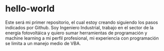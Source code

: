 # hello-world
Este será mi primer repositorio, el cual estoy creando siguiendo los pasos indicados por Github.
Soy Ingeniero Industrial, trabajo en el sector de la energía fotovoltáica y quiero sumar herramientas de programación y machine learning a mi perfil profesional, mi experiencia con programación se limita a un manejo medio de VBA.
